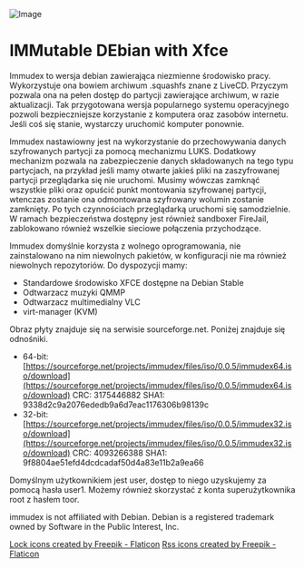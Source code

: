 ![Image](https://i.ibb.co/NxtyJ3T/immudex2.png)

# IMMutable DEbian with Xfce

Immudex to wersja debian zawierająca niezmienne środowisko pracy. Wykorzystuje
ona bowiem archiwum .squashfs znane z LiveCD. Przyczym pozwala ona na pełen
dostęp do partycji zawierające archiwum, w razie aktualizacji. Tak przygotowana
wersja popularnego systemu operacyjnego pozwoli bezpieczniejsze korzystanie
z komputera oraz zasobów internetu. Jeśli coś się stanie, wystarczy uruchomić
komputer ponownie.

Immudex nastawiowny jest na wykorzystanie do przechowywania danych szyfrowanych
partycji za pomocą mechanizmu LUKS. Dodatkowy mechanizm pozwala na 
zabezpieczenie danych składowanych na tego typu partycjach, na przykład jeśli
mamy otwarte jakieś pliki na zaszyfrowanej partycji przeglądarka się nie
uruchomi. Musimy wówczas zamknąć wszystkie pliki oraz opuścić punkt montowania
szyfrowanej partycji, wtenczas zostanie ona odmontowana szyfrowany wolumin
zostanie zamknięty. Po tych czynnościach przeglądarką uruchomi się
samodzielnie. W ramach bezpieczeństwa dostępny jest również sandboxer FireJail,
zablokowano również wszelkie sieciowe połączenia przychodzące.

Immudex domyślnie korzysta z wolnego oprogramowania, nie zainstalowano na nim
niewolnych pakietów, w konfiguracji nie ma również niewolnych repozytoriów.
Do dyspozycji mamy:
  * Standardowe środowisko XFCE dostępne na Debian Stable
  * Odtwarzacz muzyki QMMP
  * Odtwarzacz multimedialny VLC
  * virt-manager (KVM)

Obraz płyty znajduje się na serwisie sourceforge.net. Poniżej znajduje się 
odnośniki.
  * 64-bit: [https://sourceforge.net/projects/immudex/files/iso/0.0.5/immudex64.iso/download](https://sourceforge.net/projects/immudex/files/iso/0.0.5/immudex64.iso/download)
    CRC: 3175446882 SHA1: 9338d2c9a2076ededb9a6d7eac1176306b98139c
  * 32-bit: [https://sourceforge.net/projects/immudex/files/iso/0.0.5/immudex32.iso/download](https://sourceforge.net/projects/immudex/files/iso/0.0.5/immudex32.iso/download)
    CRC: 4093266388 SHA1: 9f8804ae51efd4dcdcadaf50d4a83e11b2a9ea66

Domyślnym użytkownikiem jest user, dostęp to niego uzyskujemy za pomocą hasła
user1. Możemy również skorzystać z konta superużytkownika root z hasłem toor.

immudex is not affiliated with Debian. Debian is a registered trademark owned 
by Software in the Public Interest, Inc.

[Lock icons created by Freepik - Flaticon](https://www.flaticon.com/free-icons/lock)
[Rss icons created by Freepik - Flaticon](https://www.flaticon.com/free-icons/rss)
 
